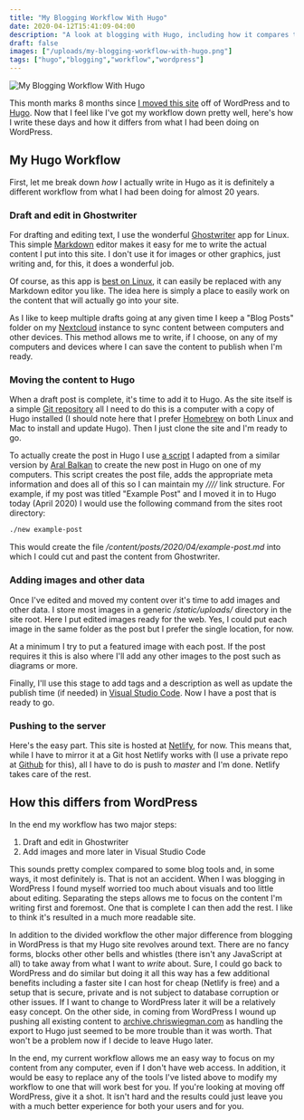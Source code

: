```yaml
---
title: "My Blogging Workflow With Hugo"
date: 2020-04-12T15:41:09-04:00
description: "A look at blogging with Hugo, including how it compares to WordPress."
draft: false
images: ["/uploads/my-blogging-workflow-with-hugo.png"]
tags: ["hugo","blogging","workflow","wordpress"]
---
```


![My Blogging Workflow With Hugo](/uploads/my-blogging-workflow-with-hugo.png)

This month marks 8 months since [I moved this site](https://chriswiegman.com/2019/08/its-time-for-a-new-site/) off of WordPress and to [Hugo](https://gohugo.io/). Now that I feel like I've got my workflow down pretty well, here's how I write these days and how it differs from what I had been doing on WordPress.

## My Hugo Workflow

First, let me break down _how_ I actually write in Hugo as it is definitely a different workflow from what I had been doing for almost 20 years.

### Draft and edit in Ghostwriter

For drafting and editing text, I use the wonderful [Ghostwriter](https://wereturtle.github.io/ghostwriter/) app for Linux. This simple [Markdown](https://daringfireball.net/projects/markdown/) editor makes it easy for me to write the actual content I put into this site. I don't use it for images or other graphics, just writing and, for this, it does a wonderful job.

Of course, as this app is [best on Linux](https://github.com/wereturtle/ghostwriter#installation), it can easily be replaced with any Markdown editor you like. The idea here is simply a place to easily work on the content that will actually go into your site.

As I like to keep multiple drafts going at any given time I keep a "Blog Posts" folder on my [Nextcloud](https://nextcloud.com/) instance to sync content between computers and other devices. This method allows me to write, if I choose, on any of my computers and devices where I can save the content to publish when I'm ready.

### Moving the content to Hugo

When a draft post is complete, it's time to add it to Hugo. As the site itself is a simple [Git repository](https://gitea.chriswiegman.com/chriswiegman/chriswiegman.com) all I need to do this is a computer with a copy of Hugo installed (I should note here that I prefer [Homebrew](https://brew.sh/) on both Linux and Mac to install and update Hugo). Then I just clone the site and I'm ready to go.

To actually create the post in Hugo I use [a script](https://gitea.chriswiegman.com/chriswiegman/chriswiegman.com/src/branch/master/new) I adapted from a similar version by [Aral Balkan](https://ar.al/) to create the new post in Hugo on one of my computers. This script creates the post file, adds the appropriate meta information and does all of this so I can maintain my _/<year>/<month>/<post-title>/_ link structure. For example, if my post was titled "Example Post" and I moved it in to Hugo today (April 2020) I would use the following command from the sites root directory:

```bash
./new example-post
```

This would create the file _/content/posts/2020/04/example-post.md_ into which I could cut and past the content from Ghostwriter.

### Adding images and other data

Once I've edited and moved my content over it's time to add images and other data. I store most images in a generic _/static/uploads/_ directory in the site root. Here I put edited images ready for the web. Yes, I could put each image in the same folder as the post but I prefer the single location, for now.

At a minimum I try to put a featured image with each post. If the post requires it this is also where I'll add any other images to the post such as diagrams or more.

Finally, I'll use this stage to add tags and a description as well as update the publish time (if needed) in [Visual Studio Code](https://code.visualstudio.com/). Now I have a post that is ready to go.

### Pushing to the server

Here's the easy part. This site is hosted at [Netlify](https://www.netlify.com/), for now. This means that, while I have to mirror it at a Git host Netlify works with (I use a private repo at [Github](https://github.com/) for this), all I have to do is push to _master_ and I'm done. Netlify takes care of the rest.

## How this differs from WordPress

In the end my workflow has two major steps:

1. Draft and edit in Ghostwriter
2. Add images and more later in Visual Studio Code

This sounds pretty complex compared to some blog tools and, in some ways, it most definitely is. That is not an accident. When I was blogging in WordPress I found myself worried too much about visuals and too little about editing. Separating the steps allows me to focus on the content I'm writing first and foremost. One that is complete I can then add the rest. I like to think it's resulted in a much more readable site.

In addition to the divided workflow the other major difference from blogging in WordPress is that my Hugo site revolves around text. There are no fancy forms, blocks other other bells and whistles (there isn't any JavaScript at all) to take away from what I want to _write_ about. Sure, I could go back to WordPress and do similar but doing it all this way has a few additional benefits including a faster site I can host for cheap (Netlify is free) and a setup that is secure, private and is not subject to database corruption or other issues. If I want to change to WordPress later it will be a relatively easy concept. On the other side, in coming from WordPress I wound up pushing all existing content to [archive.chriswiegman.com](https://archive.chriswiegman.com) as handling the export to Hugo just seemed to be more trouble than it was worth. That won't be a problem now if I decide to leave Hugo later.

In the end, my current workflow allows me an easy way to focus on my content from any computer, even if I don't have web access. In addition, it would be easy to replace any of the tools I've listed above to modify my workflow to one that will work best for you. If you're looking at moving off WordPress, give it a shot. It isn't hard and the results could just leave you with a much better experience for both your users and for you.
